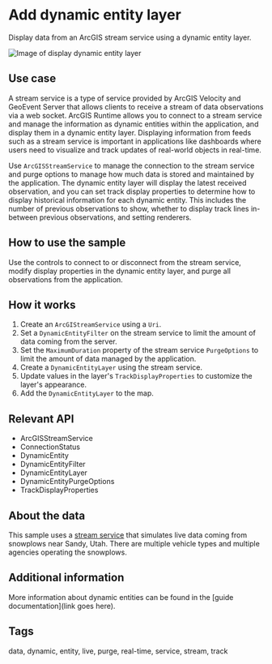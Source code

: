 # Add dynamic entity layer

Display data from an ArcGIS stream service using a dynamic entity layer.

![Image of display dynamic entity layer](DisplayDynamicEntityLayer.jpg)

## Use case

A stream service is a type of service provided by ArcGIS Velocity and GeoEvent Server that allows clients to receive a stream of data observations via a web socket. ArcGIS Runtime allows you to connect to a stream service and manage the information as dynamic entities within the application, and display them in a dynamic entity layer. Displaying information from feeds such as a stream service is important in applications like dashboards where users need to visualize and track updates of real-world objects in real-time.

Use `ArcGISStreamService` to manage the connection to the stream service and purge options to manage how much data is stored and maintained by the application. The dynamic entity layer will display the latest received observation, and you can set track display properties to determine how to display historical information for each dynamic entity. This includes the number of previous observations to show, whether to display track lines in-between previous observations, and setting renderers.

## How to use the sample

Use the controls to connect to or disconnect from the stream service, modify display properties in the dynamic entity layer, and purge all observations from the application.

## How it works

1. Create an `ArcGIStreamService` using a `Uri`.
2. Set a `DynamicEntityFilter` on the stream service to limit the amount of data coming from the server.
3. Set the `MaximumDuration` property of the stream service `PurgeOptions` to limit the amount of data managed by the application.
4. Create a `DynamicEntityLayer` using the stream service.
5. Update values in the layer's `TrackDisplayProperties` to customize the layer's appearance.
6. Add the `DynamicEntityLayer` to the map.

## Relevant API

* ArcGISStreamService
* ConnectionStatus
* DynamicEntity
* DynamicEntityFilter
* DynamicEntityLayer
* DynamicEntityPurgeOptions
* TrackDisplayProperties

## About the data

This sample uses a [stream service](https://realtimegis2016.esri.com:6443/arcgis/rest/services/SandyVehicles/StreamServer) that simulates live data coming from snowplows near Sandy, Utah. There are multiple vehicle types and multiple agencies operating the snowplows.

## Additional information

More information about dynamic entities can be found in the [guide documentation](link goes here).

## Tags

data, dynamic, entity, live, purge, real-time, service, stream, track
